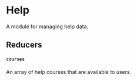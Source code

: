 Help
====

A module for managing help data.

## Reducers

#### `courses`

An array of help courses that are available to users.